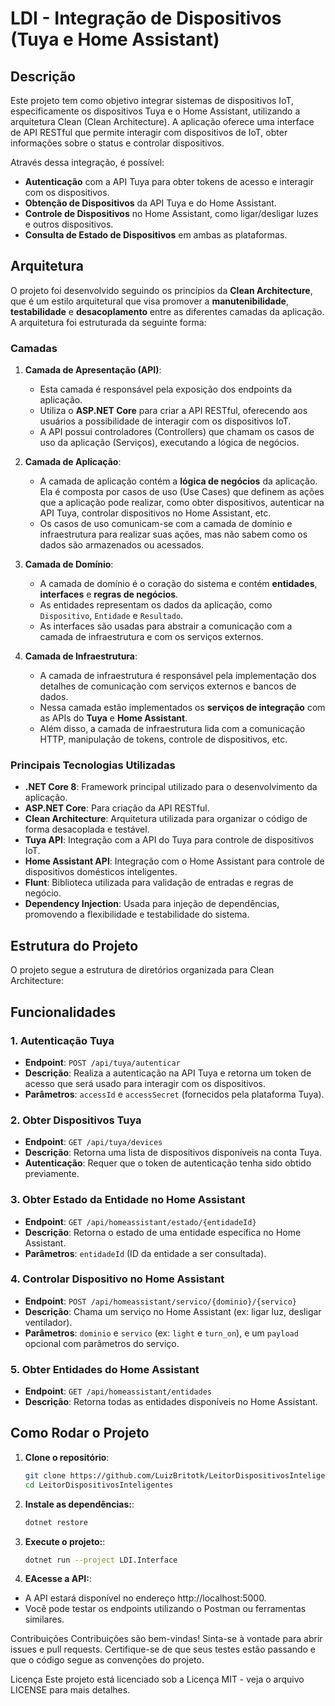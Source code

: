 # LDI - Integração de Dispositivos (Tuya e Home Assistant)

## Descrição

Este projeto tem como objetivo integrar sistemas de dispositivos IoT, especificamente os dispositivos Tuya e o Home Assistant, utilizando a arquitetura Clean (Clean Architecture). A aplicação oferece uma interface de API RESTful que permite interagir com dispositivos de IoT, obter informações sobre o status e controlar dispositivos.

Através dessa integração, é possível:

- **Autenticação** com a API Tuya para obter tokens de acesso e interagir com os dispositivos.
- **Obtenção de Dispositivos** da API Tuya e do Home Assistant.
- **Controle de Dispositivos** no Home Assistant, como ligar/desligar luzes e outros dispositivos.
- **Consulta de Estado de Dispositivos** em ambas as plataformas.

## Arquitetura

O projeto foi desenvolvido seguindo os princípios da **Clean Architecture**, que é um estilo arquitetural que visa promover a **manutenibilidade**, **testabilidade** e **desacoplamento** entre as diferentes camadas da aplicação. A arquitetura foi estruturada da seguinte forma:

### Camadas

1. **Camada de Apresentação (API)**:
   - Esta camada é responsável pela exposição dos endpoints da aplicação.
   - Utiliza o **ASP.NET Core** para criar a API RESTful, oferecendo aos usuários a possibilidade de interagir com os dispositivos IoT.
   - A API possui controladores (Controllers) que chamam os casos de uso da aplicação (Serviços), executando a lógica de negócios.

2. **Camada de Aplicação**:
   - A camada de aplicação contém a **lógica de negócios** da aplicação. Ela é composta por casos de uso (Use Cases) que definem as ações que a aplicação pode realizar, como obter dispositivos, autenticar na API Tuya, controlar dispositivos no Home Assistant, etc.
   - Os casos de uso comunicam-se com a camada de domínio e infraestrutura para realizar suas ações, mas não sabem como os dados são armazenados ou acessados.

3. **Camada de Domínio**:
   - A camada de domínio é o coração do sistema e contém **entidades**, **interfaces** e **regras de negócios**.
   - As entidades representam os dados da aplicação, como `Dispositivo`, `Entidade` e `Resultado`.
   - As interfaces são usadas para abstrair a comunicação com a camada de infraestrutura e com os serviços externos.

4. **Camada de Infraestrutura**:
   - A camada de infraestrutura é responsável pela implementação dos detalhes de comunicação com serviços externos e bancos de dados.
   - Nessa camada estão implementados os **serviços de integração** com as APIs do **Tuya** e **Home Assistant**.
   - Além disso, a camada de infraestrutura lida com a comunicação HTTP, manipulação de tokens, controle de dispositivos, etc.

### Principais Tecnologias Utilizadas

- **.NET Core 8**: Framework principal utilizado para o desenvolvimento da aplicação.
- **ASP.NET Core**: Para criação da API RESTful.
- **Clean Architecture**: Arquitetura utilizada para organizar o código de forma desacoplada e testável.
- **Tuya API**: Integração com a API do Tuya para controle de dispositivos IoT.
- **Home Assistant API**: Integração com o Home Assistant para controle de dispositivos domésticos inteligentes.
- **Flunt**: Biblioteca utilizada para validação de entradas e regras de negócio.
- **Dependency Injection**: Usada para injeção de dependências, promovendo a flexibilidade e testabilidade do sistema.

## Estrutura do Projeto

O projeto segue a estrutura de diretórios organizada para Clean Architecture:




## Funcionalidades

### 1. **Autenticação Tuya**

- **Endpoint**: `POST /api/tuya/autenticar`
- **Descrição**: Realiza a autenticação na API Tuya e retorna um token de acesso que será usado para interagir com os dispositivos.
- **Parâmetros**: `accessId` e `accessSecret` (fornecidos pela plataforma Tuya).

### 2. **Obter Dispositivos Tuya**

- **Endpoint**: `GET /api/tuya/devices`
- **Descrição**: Retorna uma lista de dispositivos disponíveis na conta Tuya.
- **Autenticação**: Requer que o token de autenticação tenha sido obtido previamente.

### 3. **Obter Estado da Entidade no Home Assistant**

- **Endpoint**: `GET /api/homeassistant/estado/{entidadeId}`
- **Descrição**: Retorna o estado de uma entidade específica no Home Assistant.
- **Parâmetros**: `entidadeId` (ID da entidade a ser consultada).

### 4. **Controlar Dispositivo no Home Assistant**

- **Endpoint**: `POST /api/homeassistant/servico/{dominio}/{servico}`
- **Descrição**: Chama um serviço no Home Assistant (ex: ligar luz, desligar ventilador).
- **Parâmetros**: `dominio` e `servico` (ex: `light` e `turn_on`), e um `payload` opcional com parâmetros do serviço.

### 5. **Obter Entidades do Home Assistant**

- **Endpoint**: `GET /api/homeassistant/entidades`
- **Descrição**: Retorna todas as entidades disponíveis no Home Assistant.

## Como Rodar o Projeto

1. **Clone o repositório**:
   ```bash
   git clone https://github.com/LuizBritotk/LeitorDispositivosInteligentes.git
   cd LeitorDispositivosInteligentes

2. **Instale as dependências:**:
   ```bash
   dotnet restore

3. **Execute o projeto:**:
   ```bash
   dotnet run --project LDI.Interface
4. **EAcesse a API:**:
- A API estará disponível no endereço http://localhost:5000.
- Você pode testar os endpoints utilizando o Postman ou ferramentas similares.

Contribuições
Contribuições são bem-vindas! Sinta-se à vontade para abrir issues e pull requests. Certifique-se de que seus testes estão passando e que o código segue as convenções do projeto.

Licença
Este projeto está licenciado sob a Licença MIT - veja o arquivo LICENSE para mais detalhes.
